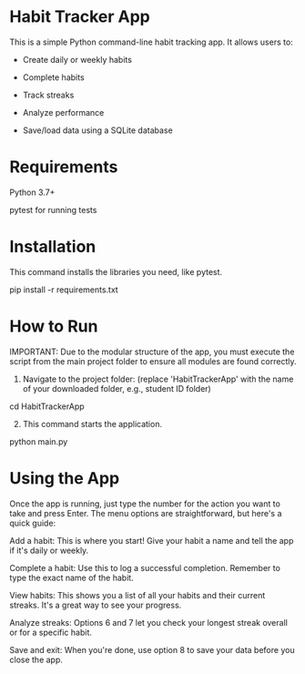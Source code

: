 # Habit Tracker App

This is a simple Python command-line habit tracking app. It allows users to:

- Create daily or weekly habits

- Complete habits

- Track streaks

- Analyze performance

- Save/load data using a SQLite database

# Requirements

Python 3.7+

pytest for running tests

# Installation

This command installs the libraries you need, like pytest.

pip install -r requirements.txt

# How to Run

IMPORTANT: Due to the modular structure of the app, you must execute the script from the main project folder to ensure all modules are found correctly.

1. Navigate to the project folder: (replace 'HabitTrackerApp' with the name of your downloaded folder, e.g., student ID folder)

  cd HabitTrackerApp

2. This command starts the application.

  python main.py

# Using the App

Once the app is running, just type the number for the action you want to take and press Enter. The menu options are straightforward, but here's a quick guide:

Add a habit: This is where you start! Give your habit a name and tell the app if it's daily or weekly.

Complete a habit: Use this to log a successful completion. Remember to type the exact name of the habit.

View habits: This shows you a list of all your habits and their current streaks. It's a great way to see your progress.

Analyze streaks: Options 6 and 7 let you check your longest streak overall or for a specific habit.

Save and exit: When you're done, use option 8 to save your data before you close the app.
